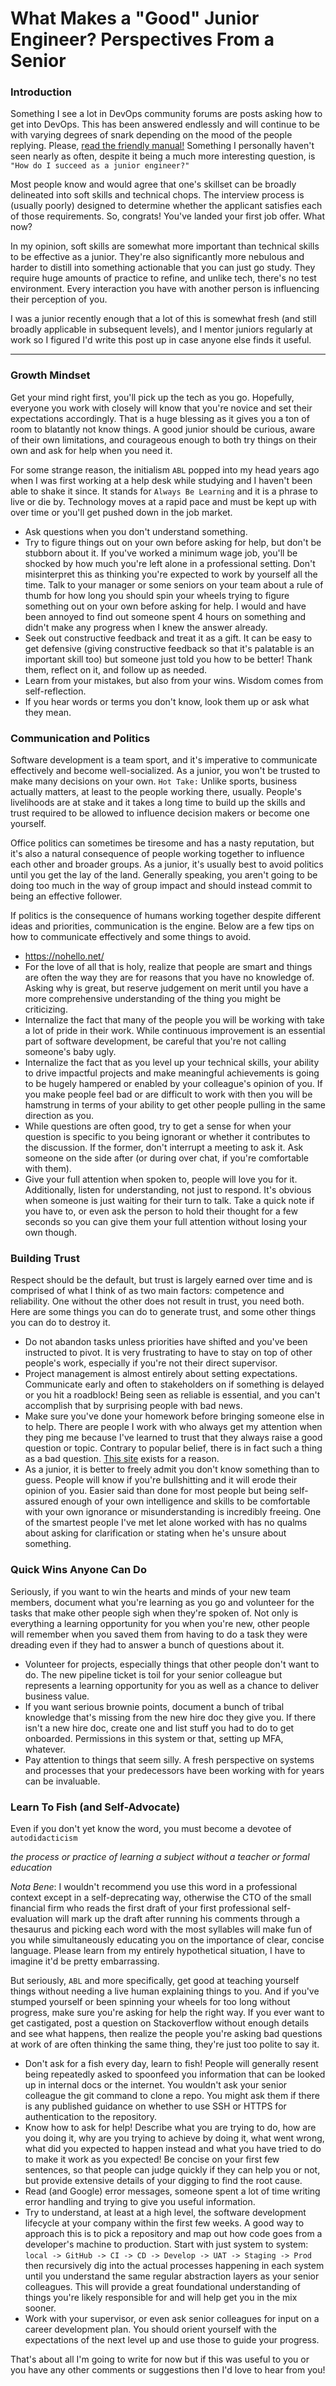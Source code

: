 # What Makes a "Good" Junior Engineer? Perspectives From a Senior

### Introduction

Something I see a lot in DevOps community forums are posts asking how to get into DevOps. This has been answered endlessly and will continue to be with varying degrees of snark depending on the mood of the people replying. Please, [read the friendly manual!](https://roadmap.sh/devops) Something I personally haven't seen nearly as often, despite it being a much more interesting question, is `"How do I succeed as a junior engineer?"`

Most people know and would agree that one's skillset can be broadly delineated into soft skills and technical chops. The interview process is (usually poorly) designed to determine whether the applicant satisfies each of those requirements. So, congrats! You've landed your first job offer. What now?

In my opinion, soft skills are somewhat more important than technical skills to be effective as a junior. They're also significantly more nebulous and harder to distill into something actionable that you can just go study. They require huge amounts of practice to refine, and unlike tech, there's no test environment. Every interaction you have with another person is influencing their perception of you.

I was a junior recently enough that a lot of this is somewhat fresh (and still broadly applicable in subsequent levels), and I mentor juniors regularly at work so I figured I'd write this post up in case anyone else finds it useful.

------

### Growth Mindset

Get your mind right first, you'll pick up the tech as you go. Hopefully, everyone you work with closely will know that you're novice and set their expectations accordingly. That is a huge blessing as it gives you a ton of room to blatantly not know things. A good junior should be curious, aware of their own limitations, and courageous enough to both try things on their own and ask for help when you need it.

For some strange reason, the initialism `ABL` popped into my head years ago when I was first working at a help desk while studying and I haven't been able to shake it since. It stands for `Always Be Learning` and it is a phrase to live or die by. Technology moves at a rapid pace and must be kept up with over time or you'll get pushed down in the job market. 

- Ask questions when you don't understand something.
- Try to figure things out on your own before asking for help, but don't be stubborn about it. If you've worked a minimum wage job, you'll be shocked by how much you're left alone in a professional setting. Don't misinterpret this as thinking you're expected to work by yourself all the time. Talk to your manager or some seniors on your team about a rule of thumb for how long you should spin your wheels trying to figure something out on your own before asking for help. I would and have been annoyed to find out someone spent 4 hours on something and didn't make any progress when I knew the answer already.
- Seek out constructive feedback and treat it as a gift. It can be easy to get defensive (giving constructive feedback so that it's palatable is an important skill too) but someone just told you how to be better! Thank them, reflect on it, and follow up as needed.
- Learn from your mistakes, but also from your wins. Wisdom comes from self-reflection.
- If you hear words or terms you don't know, look them up or ask what they mean.

### Communication and Politics

Software development is a team sport, and it's imperative to communicate effectively and become well-socialized. As a junior, you won't be trusted to make many decisions on your own. `Hot Take:` Unlike sports, business actually matters, at least to the people working there, usually. People's livelihoods are at stake and it takes a long time to build up the skills and trust required to be allowed to influence decision makers or become one yourself.

Office politics can sometimes be tiresome and has a nasty reputation, but it's also a natural consequence of people working together to influence each other and broader groups. As a junior, it's usually best to avoid politics until you get the lay of the land. Generally speaking, you aren't going to be doing too much in the way of group impact and should instead commit to being an effective follower.

If politics is the consequence of humans working together despite different ideas and priorities, communication is the engine. Below are a few tips on how to communicate effectively and some things to avoid.

- https://nohello.net/
- For the love of all that is holy, realize that people are smart and things are often the way they are for reasons that you have no knowledge of. Asking why is great, but reserve judgement on merit until you have a more comprehensive understanding of the thing you might be criticizing.
- Internalize the fact that many of the people you will be working with take a lot of pride in their work. While continuous improvement is an essential part of software development, be careful that you're not calling someone's baby ugly.
- Internalize the fact that as you level up your technical skills, your ability to drive impactful projects and make meaningful achievements is going to be hugely hampered or enabled by your colleague's opinion of you. If you make people feel bad or are difficult to work with then you will be hamstrung in terms of your ability to get other people pulling in the same direction as you.
- While questions are often good, try to get a sense for when your question is specific to you being ignorant or whether it contributes to the discussion. If the former, don't interrupt a meeting to ask it. Ask someone on the side after (or during over chat, if you're comfortable with them).
- Give your full attention when spoken to, people will love you for it. Additionally, listen for understanding, not just to respond. It's obvious when someone is just waiting for their turn to talk. Take a quick note if you have to, or even ask the person to hold their thought for a few seconds so you can give them your full attention without losing your own though.

### Building Trust

Respect should be the default, but trust is largely earned over time and is comprised of what I think of as two main factors: competence and reliability. One without the other does not result in trust, you need both. Here are some things you can do to generate trust, and some other things you can do to destroy it.

* Do not abandon tasks unless priorities have shifted and you've been instructed to pivot. It is very frustrating to have to stay on top of other people's work, especially if you're not their direct supervisor.
* Project management is almost entirely about setting expectations. Communicate early and often to stakeholders on if something is delayed or you hit a roadblock! Being seen as reliable is essential, and you can't accomplish that by surprising people with bad news.
* Make sure you've done your homework before bringing someone else in to help. There are people I work with who always get my attention when they ping me because I've learned to trust that they always raise a good question or topic. Contrary to popular belief, there is in fact such a thing as a bad question. [This site](https://letmegooglethat.com/) exists for a reason.
* As a junior, it is better to freely admit you don't know something than to guess. People will know if you're bullshitting and it will erode their opinion of you. Easier said than done for most people but being self-assured enough of your own intelligence and skills to be comfortable with your own ignorance or misunderstanding is incredibly freeing. One of the smartest people I've met let alone worked with has no qualms about asking for clarification or stating when he's unsure about something.

### Quick Wins Anyone Can Do

Seriously, if you want to win the hearts and minds of your new team members, document what you're learning as you go and volunteer for the tasks that make other people sigh when they're spoken of. Not only is everything a learning opportunity for you when you're new, other people will remember when you saved them from having to do a task they were dreading even if they had to answer a bunch of questions about it.

- Volunteer for projects, especially things that other people don't want to do. The new pipeline ticket is toil for your senior colleague but represents a learning opportunity for you as well as a chance to deliver business value.
- If you want serious brownie points, document a bunch of tribal knowledge that's missing from the new hire doc they give you. If there isn't a new hire doc, create one and list stuff you had to do to get onboarded. Permissions in this system or that, setting up MFA, whatever.
- Pay attention to things that seem silly. A fresh perspective on systems and processes that your predecessors have been working with for years can be invaluable.

### Learn To Fish (and Self-Advocate)

Even if you don't yet know the word, you must become a devotee of `autodidacticism`

*the process or practice of learning a subject without a teacher or formal education*

*Nota Bene*: I wouldn't recommend you use this word in a professional context except in a self-deprecating way, otherwise the CTO of the small financial firm who reads the first draft of your first professional self-evaluation will mark up the draft after running his comments through a thesaurus and picking each word with the most syllables will make fun of you while simultaneously educating you on the importance of clear, concise language. Please learn from my entirely hypothetical situation, I have to imagine it'd be pretty embarrassing.

But seriously, `ABL` and more specifically, get good at teaching yourself things without needing a live human explaining things to you. And if you've stumped yourself or been spinning your wheels for too long without progress, make sure you're asking for help the right way. If you ever want to get castigated, post a question on Stackoverflow without enough details and see what happens, then realize the people you're asking bad questions at work of are often thinking the same thing, they're just too polite to say it.

- Don't ask for a fish every day, learn to fish! People will generally resent being repeatedly asked to spoonfeed you information that can be looked up in internal docs or the internet. You wouldn't ask your senior colleague the git command to clone a repo. You might ask them if there is any published guidance on whether to use SSH or HTTPS for authentication to the repository.
- Know how to ask for help! Describe what you are trying to do, how are you doing it, why are you trying to achieve by doing it, what went wrong, what did you expected to happen instead and what you have tried to do to make it work as you expected! Be concise on your first few sentences, so that people can judge quickly if they can help you or not, but provide extensive details of your digging to find the root cause.
- Read (and Google) error messages, someone spent a lot of time writing error handling and trying to give you useful information.
- Try to understand, at least at a high level, the software development lifecycle at your company within the first few weeks. A good way to approach this is to pick a repository and map out how code goes from a developer's machine to production. Start with just system to system: `local -> GitHub -> CI -> CD -> Develop -> UAT -> Staging -> Prod` then recursively dig into the actual processes happening in each system until you understand the same regular abstraction layers as your senior colleagues. This will provide a great foundational understanding of things you're likely responsible for and will help get you in the mix sooner.
- Work with your supervisor, or even ask senior colleagues for input on a career development plan. You should orient yourself with the expectations of the next level up and use those to guide your progress.

That's about all I'm going to write for now but if this was useful to you or you have any other comments or suggestions then I'd love to hear from you!